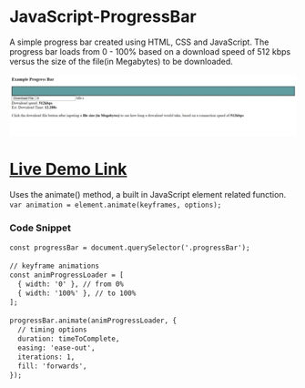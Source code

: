 # JavaScript-ProgressBar
A simple progress bar created using HTML, CSS and JavaScript. The progress bar loads from 0 - 100% based on a download speed of 512 kbps versus the size of the file(in Megabytes) to be downloaded.

![ProgressBar Image](screenshot.jpg)
# [Live Demo Link](https://raw.githack.com/Aaron-RN/JavaScript-ProgressBar/development/index.html)

Uses the animate() method, a built in JavaScript element related function.
```var animation = element.animate(keyframes, options);```

### Code Snippet

```
const progressBar = document.querySelector('.progressBar');

// keyframe animations
const animProgressLoader = [
  { width: '0' }, // from 0%
  { width: '100%' }, // to 100%
];

progressBar.animate(animProgressLoader, { 
  // timing options
  duration: timeToComplete,
  easing: 'ease-out',
  iterations: 1,
  fill: 'forwards',
});
```